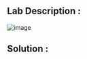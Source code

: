 ## Lab Description :

![image](https://github.com/ananthan05/Portswigger_labs/assets/140697378/725ae8bb-bba6-4b71-9aa4-85462c9925c5)

## Solution :
